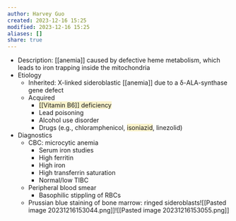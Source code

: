 ```yaml
---
author: Harvey Guo
created: 2023-12-16 15:25
modified: 2023-12-16 15:25
aliases: []
share: true
---
```

- Description: [[anemia]] caused by defective heme metabolism, which leads to iron trapping inside the mitochondria
- Etiology
	- Inherited: X-linked sideroblastic [[anemia]] due to a δ-ALA-synthase gene defect
	- Acquired
		- <span style="background:rgba(240, 200, 0, 0.2)">[[Vitamin B6]] deficiency</span>
		- Lead poisoning 
		- Alcohol use disorder
		- Drugs (e.g., chloramphenicol, <span style="background:rgba(240, 200, 0, 0.2)">isoniazid</span>, linezolid)
- Diagnostics
	- CBC: microcytic anemia
		- Serum iron studies
		- High ferritin
		- High iron 
		- High transferrin saturation
		- Normal/low TIBC
	- Peripheral blood smear
		- Basophilic stippling of RBCs
	- Prussian blue staining of bone marrow: ringed sideroblasts![[Pasted image 20231216153044.png]]![[Pasted image 20231216153055.png]]
